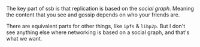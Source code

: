 The key part of ssb is that replication is based on the *social graph*. Meaning the content that you see and gossip depends on who your friends are. 

There are equivalent parts for other things, like `ipfs` & `libp2p`. But I don't see anything else where networking is based on a social graph, and that's what we want.

